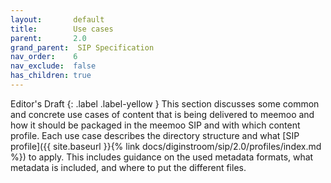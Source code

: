 ```yaml
---
layout:       default
title:        Use cases
parent:       2.0
grand_parent:  SIP Specification 
nav_order:    6
nav_exclude:  false
has_children: true
---
```

Editor's Draft
{: .label .label-yellow }
This section discusses some common and concrete use cases of content that is being delivered to meemoo and how it should be packaged in the meemoo SIP and with which content profile.
Each use case describes the directory structure and what [SIP profile]({{ site.baseurl }}{% link docs/diginstroom/sip/2.0/profiles/index.md %}) to apply.
This includes guidance on the used metadata formats, what metadata is included, and where to put the different files.
